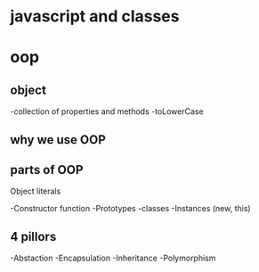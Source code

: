 # javascript and classes

# oop

## object
-collection of properties and methods
-toLowerCase

## why we use OOP

## parts of OOP
Object literals

-Constructor function
-Prototypes
-classes
-Instances (new, this)

## 4 pillors
-Abstaction 
-Encapsulation
-Inheritance
-Polymorphism


